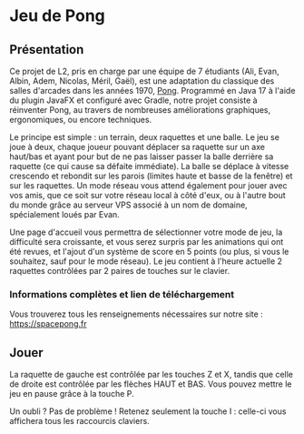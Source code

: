 # Jeu de Pong

## Présentation

Ce projet de L2, pris en charge par une équipe de 7 étudiants (Ali, Evan, Albin, Adem, Nicolas, Méril, Gaël), est une adaptation du classique des salles d'arcades dans les années 1970, [Pong](https://fr.wikipedia.org/wiki/Pong).
Programmé en Java 17 à l'aide du plugin JavaFX et configuré avec Gradle, notre projet consiste à réinventer Pong, au travers de nombreuses améliorations graphiques, ergonomiques, ou encore techniques. 

Le principe est simple : un terrain, deux raquettes et une balle. Le jeu se joue à deux, chaque joueur pouvant déplacer sa raquette sur un axe haut/bas et ayant pour but de ne pas laisser passer la balle derrière sa raquette (ce qui cause sa défaite immédiate). La balle se déplace à vitesse crescendo et rebondit sur les parois (limites haute et basse de la fenêtre) et sur les raquettes.
Un mode réseau vous attend également pour jouer avec vos amis, que ce soit sur votre réseau local à côté d'eux, ou à l'autre bout du monde grâce au serveur VPS associé à un nom de domaine, spécialement loués par Evan.

Une page d'accueil vous permettra de sélectionner votre mode de jeu, la difficulté sera croissante, et vous serez surpris par les animations qui ont été revues, et l'ajout d'un système de score en 5 points (ou plus, si vous le souhaitez, sauf pour le mode réseau).
Le jeu contient à l'heure actuelle 2 raquettes contrôlées par 2 paires de touches sur le clavier.


### Informations complètes et lien de téléchargement

Vous trouverez tous les renseignements nécessaires sur notre site : https://spacepong.fr

## Jouer

La raquette de gauche est contrôlée par les touches Z et X, tandis que celle de droite est contrôlée par les flèches HAUT et BAS.
Vous pouvez mettre le jeu en pause grâce à la touche P.

Un oubli ? Pas de problème ! Retenez seulement la touche I : celle-ci vous affichera tous les raccourcis claviers.